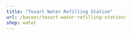 ```yaml
---
title: "Tesart Water Refilling Station"
url: /bacoor/tesart-water-refilling-station/
shop: water
---
```

